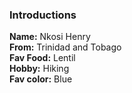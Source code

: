 ### Introductions

**Name:** Nkosi Henry  
**From:** Trinidad and Tobago  
**Fav Food:** Lentil  
**Hobby:** Hiking  
**Fav color:** Blue
